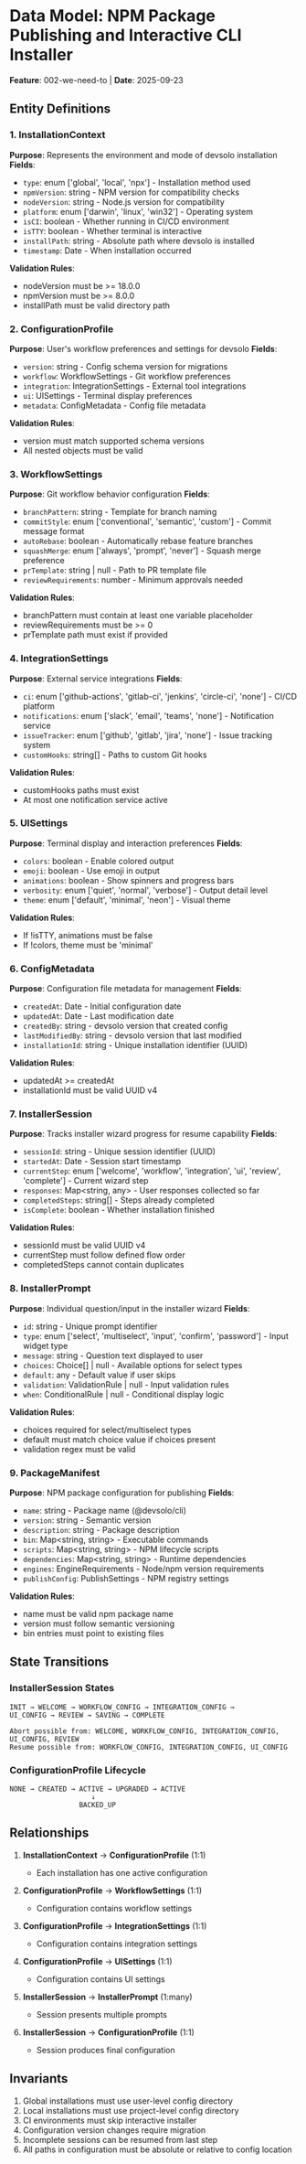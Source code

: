 # Data Model: NPM Package Publishing and Interactive CLI Installer

**Feature**: 002-we-need-to | **Date**: 2025-09-23

## Entity Definitions

### 1. InstallationContext
**Purpose**: Represents the environment and mode of devsolo installation
**Fields**:
- `type`: enum ['global', 'local', 'npx'] - Installation method used
- `npmVersion`: string - NPM version for compatibility checks
- `nodeVersion`: string - Node.js version for compatibility
- `platform`: enum ['darwin', 'linux', 'win32'] - Operating system
- `isCI`: boolean - Whether running in CI/CD environment
- `isTTY`: boolean - Whether terminal is interactive
- `installPath`: string - Absolute path where devsolo is installed
- `timestamp`: Date - When installation occurred

**Validation Rules**:
- nodeVersion must be >= 18.0.0
- npmVersion must be >= 8.0.0
- installPath must be valid directory path

### 2. ConfigurationProfile
**Purpose**: User's workflow preferences and settings for devsolo
**Fields**:
- `version`: string - Config schema version for migrations
- `workflow`: WorkflowSettings - Git workflow preferences
- `integration`: IntegrationSettings - External tool integrations
- `ui`: UISettings - Terminal display preferences
- `metadata`: ConfigMetadata - Config file metadata

**Validation Rules**:
- version must match supported schema versions
- All nested objects must be valid

### 3. WorkflowSettings
**Purpose**: Git workflow behavior configuration
**Fields**:
- `branchPattern`: string - Template for branch naming
- `commitStyle`: enum ['conventional', 'semantic', 'custom'] - Commit message format
- `autoRebase`: boolean - Automatically rebase feature branches
- `squashMerge`: enum ['always', 'prompt', 'never'] - Squash merge preference
- `prTemplate`: string | null - Path to PR template file
- `reviewRequirements`: number - Minimum approvals needed

**Validation Rules**:
- branchPattern must contain at least one variable placeholder
- reviewRequirements must be >= 0
- prTemplate path must exist if provided

### 4. IntegrationSettings
**Purpose**: External service integrations
**Fields**:
- `ci`: enum ['github-actions', 'gitlab-ci', 'jenkins', 'circle-ci', 'none'] - CI/CD platform
- `notifications`: enum ['slack', 'email', 'teams', 'none'] - Notification service
- `issueTracker`: enum ['github', 'gitlab', 'jira', 'none'] - Issue tracking system
- `customHooks`: string[] - Paths to custom Git hooks

**Validation Rules**:
- customHooks paths must exist
- At most one notification service active

### 5. UISettings
**Purpose**: Terminal display and interaction preferences
**Fields**:
- `colors`: boolean - Enable colored output
- `emoji`: boolean - Use emoji in output
- `animations`: boolean - Show spinners and progress bars
- `verbosity`: enum ['quiet', 'normal', 'verbose'] - Output detail level
- `theme`: enum ['default', 'minimal', 'neon'] - Visual theme

**Validation Rules**:
- If !isTTY, animations must be false
- If !colors, theme must be 'minimal'

### 6. ConfigMetadata
**Purpose**: Configuration file metadata for management
**Fields**:
- `createdAt`: Date - Initial configuration date
- `updatedAt`: Date - Last modification date
- `createdBy`: string - devsolo version that created config
- `lastModifiedBy`: string - devsolo version that last modified
- `installationId`: string - Unique installation identifier (UUID)

**Validation Rules**:
- updatedAt >= createdAt
- installationId must be valid UUID v4

### 7. InstallerSession
**Purpose**: Tracks installer wizard progress for resume capability
**Fields**:
- `sessionId`: string - Unique session identifier (UUID)
- `startedAt`: Date - Session start timestamp
- `currentStep`: enum ['welcome', 'workflow', 'integration', 'ui', 'review', 'complete'] - Current wizard step
- `responses`: Map<string, any> - User responses collected so far
- `completedSteps`: string[] - Steps already completed
- `isComplete`: boolean - Whether installation finished

**Validation Rules**:
- sessionId must be valid UUID v4
- currentStep must follow defined flow order
- completedSteps cannot contain duplicates

### 8. InstallerPrompt
**Purpose**: Individual question/input in the installer wizard
**Fields**:
- `id`: string - Unique prompt identifier
- `type`: enum ['select', 'multiselect', 'input', 'confirm', 'password'] - Input widget type
- `message`: string - Question text displayed to user
- `choices`: Choice[] | null - Available options for select types
- `default`: any - Default value if user skips
- `validation`: ValidationRule | null - Input validation rules
- `when`: ConditionalRule | null - Conditional display logic

**Validation Rules**:
- choices required for select/multiselect types
- default must match choice value if choices present
- validation regex must be valid

### 9. PackageManifest
**Purpose**: NPM package configuration for publishing
**Fields**:
- `name`: string - Package name (@devsolo/cli)
- `version`: string - Semantic version
- `description`: string - Package description
- `bin`: Map<string, string> - Executable commands
- `scripts`: Map<string, string> - NPM lifecycle scripts
- `dependencies`: Map<string, string> - Runtime dependencies
- `engines`: EngineRequirements - Node/npm version requirements
- `publishConfig`: PublishSettings - NPM registry settings

**Validation Rules**:
- name must be valid npm package name
- version must follow semantic versioning
- bin entries must point to existing files

## State Transitions

### InstallerSession States
```
INIT → WELCOME → WORKFLOW_CONFIG → INTEGRATION_CONFIG →
UI_CONFIG → REVIEW → SAVING → COMPLETE

Abort possible from: WELCOME, WORKFLOW_CONFIG, INTEGRATION_CONFIG, UI_CONFIG, REVIEW
Resume possible from: WORKFLOW_CONFIG, INTEGRATION_CONFIG, UI_CONFIG
```

### ConfigurationProfile Lifecycle
```
NONE → CREATED → ACTIVE → UPGRADED → ACTIVE
                    ↓
                 BACKED_UP
```

## Relationships

1. **InstallationContext** → **ConfigurationProfile** (1:1)
   - Each installation has one active configuration

2. **ConfigurationProfile** → **WorkflowSettings** (1:1)
   - Configuration contains workflow settings

3. **ConfigurationProfile** → **IntegrationSettings** (1:1)
   - Configuration contains integration settings

4. **ConfigurationProfile** → **UISettings** (1:1)
   - Configuration contains UI settings

5. **InstallerSession** → **InstallerPrompt** (1:many)
   - Session presents multiple prompts

6. **InstallerSession** → **ConfigurationProfile** (1:1)
   - Session produces final configuration

## Invariants

1. Global installations must use user-level config directory
2. Local installations must use project-level config directory
3. CI environments must skip interactive installer
4. Configuration version changes require migration
5. Incomplete sessions can be resumed from last step
6. All paths in configuration must be absolute or relative to config location